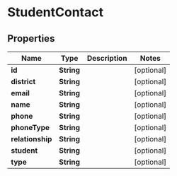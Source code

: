 
# StudentContact

## Properties
Name | Type | Description | Notes
------------ | ------------- | ------------- | -------------
**id** | **String** |  |  [optional]
**district** | **String** |  |  [optional]
**email** | **String** |  |  [optional]
**name** | **String** |  |  [optional]
**phone** | **String** |  |  [optional]
**phoneType** | **String** |  |  [optional]
**relationship** | **String** |  |  [optional]
**student** | **String** |  |  [optional]
**type** | **String** |  |  [optional]




